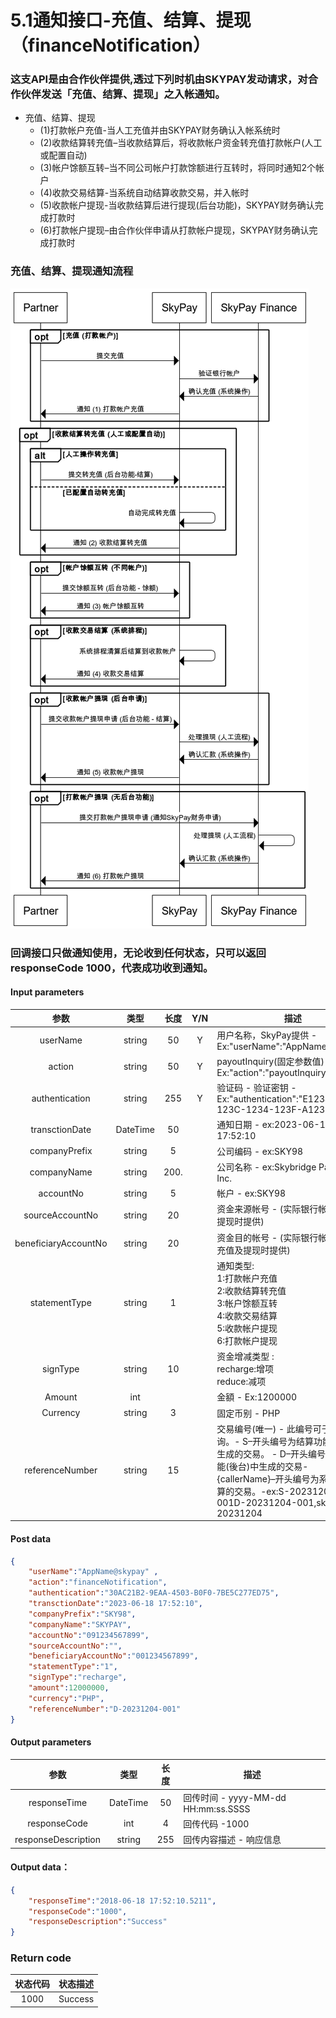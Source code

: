 # 5.1通知接口-充值、结算、提现（financeNotification）

### 这支API是由合作伙伴提供,透过下列时机由SKYPAY发动请求，对合作伙伴发送「充值、结算、提现」之入帐通知。
- 充值、结算、提现
    - (1)打款帐户充值-当人工充值并由SKYPAY财务确认入帐系统时
    - (2)收款结算转充值–当收款结算后，将收款帐户资金转充值打款帐户(人工或配置自动)
    - (3)帐户馀额互转–当不同公司帐户打款馀额进行互转时，将同时通知2个帐户
    - (4)收款交易结算-当系统自动结算收款交易，并入帐时
    - (5)收款帐户提现-当收款结算后进行提现(后台功能)，SKYPAY财务确认完成打款时
    - (6)打款帐户提现–由合作伙伴申请从打款帐户提现，SKYPAY财务确认完成打款时
### 充值、结算、提现通知流程
![](../public/充值、结算、提现.png "Shiprock")

### 回调接口只做通知使用，无论收到任何状态，只可以返回responseCode 1000，代表成功收到通知。
#### Input parameters
| 参数                        |    类型     | 长度   |Y/N |描述|
| :-------------------------: | :-----------: |:-----:|:---:|--------------------------------|   
|userName|string|50|Y|用户名称，SkyPay提供 - Ex:"userName":"AppName@skypay"|
|action|string|50|Y|payoutInquiry(固定参数值) - Ex:"action":"payoutInquiry"|
|authentication  |string |255|Y|验证码  - 验证密钥 - Ex:"authentication":"E1234567-123C-1234-123F-A12345670"|
|transctionDate |DateTime|50| |通知日期 -  ex:2023-06-18 17:52:10|
|companyPrefix |string|5|  |公司编码 -  ex:SKY98|
|companyName |string|200.|  |公司名称 - ex:Skybridge Payment Inc.|
|accountNo |string|5|   |帐户 - ex:SKY98|
|sourceAccountNo |string|20|   | 资金来源帐号 - (实际银行帐号，只在提现时提供)|
|beneficiaryAccountNo |string|20|   |资金目的帐号 - (实际银行帐号，只在充值及提现时提供)|
|statementType|string|1||通知类型:<br>1:打款帐户充值<br>2:收款结算转充值<br>3:帐户馀额互转<br>4:收款交易结算<br>5:收款帐户提现<br>6:打款帐户提现|
|signType  |string|10|  |资金增减类型 :<br> recharge:增项 <br> reduce:减项|
|Amount |int||     |金額 - Ex:1200000|
|Currency |string|3|    | 固定币别 - PHP|
|referenceNumber|string|15|  |交易编号(唯一) - 此编号可于后台查询。- S–开头编号为结算功能(後台)中生成的交易。 - D–开头编号为充值功能(後台)中生成的交易- {callerName}–开头编号为系统自动结算的交易。-ex:S-20231204-001D-20231204-001,skypay-20231204|
#### Post data
```json
{
    "userName":"AppName@skypay" , 
    "action":"financeNotification",
    "authentication":"30AC21B2-9EAA-4503-B0F0-7BE5C277ED75",
    "transctionDate":"2023-06-18 17:52:10",
    "companyPrefix":"SKY98",
    "companyName":"SKYPAY",
    "accountNo":"091234567899",
    "sourceAccountNo":"",
    "beneficiaryAccountNo":"001234567899",
    "statementType":"1",
    "signType":"recharge",
    "amount":12000000,
    "currency":"PHP",
    "referenceNumber":"D-20231204-001"
}
```

#### Output parameters

| 参数                        |    类型     | 长度    |描述|
| :-------------------------: | :-----------: |:-----:|--------------------------------|   
|responseTime  |DateTime|50|回传时间 - yyyy-MM-dd HH:mm:ss.SSSS|
|responseCode  |int|4|回传代码 -1000|
|responseDescription |string|255|回传内容描述 - 响应信息|


#### Output data：
```json
{
    "responseTime":"2018-06-18 17:52:10.5211",
    "responseCode":"1000",
    "responseDescription":"Success"
}
```

### Return code
| 状态代码                        |   状态描述    | 
| :-------------------------: | :-----------: |
|1000 |Success|







